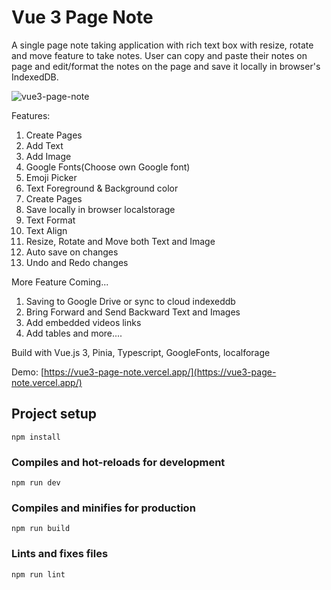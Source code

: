 # Vue 3 Page Note

A single page note taking application with rich text box with resize, rotate and move feature to take notes. User can copy and paste their notes on page and edit/format the notes on the page and save it locally in browser's IndexedDB.

![vue3-page-note](https://user-images.githubusercontent.com/36194663/206169878-19c08003-f233-4bc6-b5a4-a2eca6092ee7.PNG)

Features:

1. Create Pages
2. Add Text
3. Add Image
4. Google Fonts(Choose own Google font)
5. Emoji Picker
6. Text Foreground & Background color
7. Create Pages
8. Save locally in browser localstorage
9. Text Format
10. Text Align
11. Resize, Rotate and Move both Text and Image
12. Auto save on changes
13. Undo and Redo changes

More Feature Coming...

1. Saving to Google Drive or sync to cloud indexeddb
2. Bring Forward and Send Backward Text and Images
3. Add embedded videos links
4. Add tables
   and more....

Build with Vue.js 3, Pinia, Typescript, GoogleFonts, localforage

Demo: [https://vue3-page-note.vercel.app/](https://vue3-page-note.vercel.app/)

## Project setup

```
npm install
```

### Compiles and hot-reloads for development

```
npm run dev
```

### Compiles and minifies for production

```
npm run build
```

### Lints and fixes files

```
npm run lint
```
